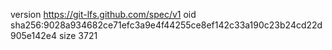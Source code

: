 version https://git-lfs.github.com/spec/v1
oid sha256:9028a934682ce71efc3a9e4f44255ce8ef142c33a190c23b24cd22d905e142e4
size 3721
